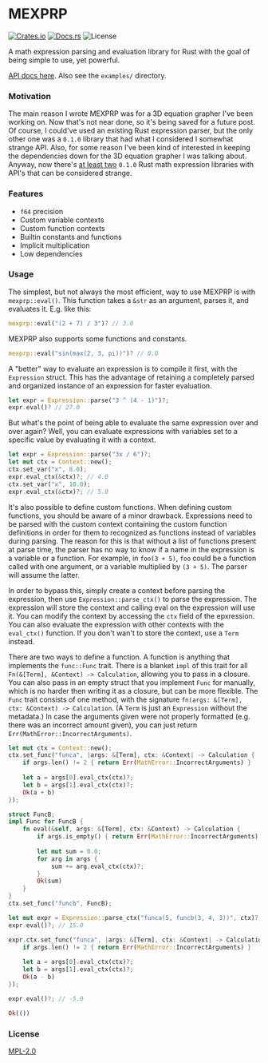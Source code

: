 # MEXPRP

[![Crates.io](https://img.shields.io/crates/v/mexprp.svg)](https://crates.io/crates/mexprp)
[![Docs.rs](https://docs.rs/mexprp/badge.svg)](https://docs.rs/mexprp)
![License](https://img.shields.io/crates/l/mexprp.svg)


A math expression parsing and evaluation library for Rust with the goal of being simple to use, yet powerful.

[API docs here](https://docs.rs/mexprp). Also see the `examples/` directory.

### Motivation 

The main reason I wrote MEXPRP was for a 3D equation grapher I've been working on. Now that's not near done, so it's being saved for a future post. Of course, I could've used an existing Rust expression parser, but the only other one was a `0.1.0` library that had what I considered I somewhat strange API. Also, for some reason I've been kind of interested in keeping the dependencies down for the 3D equation grapher I was talking about. Anyway, now there's [at least two](https://xkcd.com/927/) `0.1.0` Rust math expression libraries with API's that can be considered strange.

### Features

- `f64` precision
- Custom variable contexts
- Custom function contexts
- Builtin constants and functions
- Implicit multiplication
- Low dependencies

### Usage

The simplest, but not always the most efficient, way to use MEXPRP is with `mexprp::eval()`. This function takes a `&str` as an argument, parses it, and evaluates it. E.g. like this:

```rust
mexprp::eval("(2 + 7) / 3")? // 3.0
```

MEXPRP also supports some functions and constants.

```rust
mexprp::eval("sin(max(2, 3, pi))")? // 0.0
```

A "better" way to evaluate an expression is to compile it first, with the `Expression` struct. This has the advantage of retaining a completely parsed and organized instance of an expression for faster evaluation.

```rust
let expr = Expression::parse("3 ^ (4 - 1)")?;
expr.eval()? // 27.0
```

But what's the point of being able to evaluate the same expression over and over again? Well, you can evaluate expressions with variables set to a specific value by evaluating it with a context.

```rust
let expr = Expression::parse("3x / 6")?;
let mut ctx = Context::new();
ctx.set_var("x", 8.0);
expr.eval_ctx(&ctx)?; // 4.0
ctx.set_var("x", 10.0);
expr.eval_ctx(&ctx)?; // 5.0
```

It's also possible to define custom functions. When defining custom functions, you should be aware of a minor drawback. Expressions need to be parsed with the custom context containing the custom function definitions in order for them to recognized as functions instead of variables during parsing. The reason for this is that without a list of functions present at parse time, the parser has no way to know if a name in the expression is a variable or a function. For example, in `foo(3 + 5)`, `foo` could be a function called with one argument, or a variable multiplied by `(3 + 5)`. The parser will assume the latter.

In order to bypass this, simply create a context before parsing the expression, then use `Expression::parse_ctx()` to parse the expression. The expression will store the context and calling eval on the expression will use it. You can modify the context by accessing the `ctx` field of the epxression. You can also evaluate the expression with other contexts with the `eval_ctx()` function. If you don't wan't to store the context, use a `Term` instead.

There are two ways to define a function. A function is anything that implements the `func::Func` trait. There is a blanket `impl` of this trait for all `Fn(&[Term], &Context) -> Calculation`, allowing you to pass in a closure. You can also pass in an empty struct that you implement `Func` for manually, which is no harder then writing it as a closure, but can be more flexible. The `Func` trait consists of one method, with the signature `fn(args: &[Term], ctx: &Context) -> Calculation`. (A `Term` is just an `Expression` without the metadata.) In case the arguments given were not properly formatted (e.g. there was an incorrect amount given), you can just return `Err(MathError::IncorrectArguments)`.

```rust
let mut ctx = Context::new();
ctx.set_func("funca", |args: &[Term], ctx: &Context| -> Calculation {
	if args.len() != 2 { return Err(MathError::IncorrectArguments) }
	
	let a = args[0].eval_ctx(ctx)?;
	let b = args[1].eval_ctx(ctx)?;
	Ok(a + b)
});

struct FuncB;
impl Func for FuncB {
	fn eval(&self, args: &[Term], ctx: &Context) -> Calculation {
		if args.is_empty() { return Err(MathError::IncorrectArguments) }
		
		let mut sum = 0.0;
		for arg in args {
			sum += arg.eval_ctx(ctx)?;
		}
		Ok(sum)
	}
}
ctx.set_func("funcb", FuncB);

let mut expr = Expression::parse_ctx("funca(5, funcb(3, 4, 3))", ctx)?;
expr.eval()?; // 15.0

expr.ctx.set_func("funca", |args: &[Term], ctx: &Context| -> Calculation {
	if args.len() != 2 { return Err(MathError::IncorrectArguments) }
	
	let a = args[0].eval_ctx(ctx)?;
	let b = args[1].eval_ctx(ctx)?;
	Ok(a - b)
});

expr.eval()?; // -5.0

Ok(())
```

### License

[MPL-2.0](https://choosealicense.com/licenses/mpl-2.0/)
